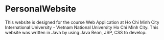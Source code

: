 # PersonalWebsite
This website is designed for the course Web Application at Ho Chi Minh City International University - Vietnam National University Ho Chi Minh City. This website was written in Java by using Java Bean, JSP, CSS to develop. 
